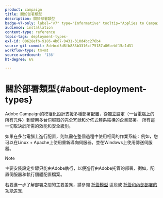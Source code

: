 ```yaml
---
product: campaign
title: 關於部署類型
description: 關於部署類型
badge-v7-only: label="v7" type="Informative" tooltip="Applies to Campaign Classic v7 only"
audience: installation
content-type: reference
topic-tags: deployment-types-
exl-id: 08628efb-9186-4b67-9431-310d4bc276b4
source-git-commit: 8debcd3d8fb883b3316cf75187a86bebf15a1d31
workflow-type: tm+mt
source-wordcount: '136'
ht-degree: 6%

---
```


# 關於部署類型{#about-deployment-types}



Adobe Campaign的模組化設計支援多種部署配置，從獨立設定（一台電腦上的所有元件）到使用多台伺服器的完全冗餘和分佈式體系結構的企業部署。 所有這一切取決於所需的效能和安全級別。

如果在多台電腦上進行配置，則無需在整個過程中使用相同的作業系統：例如，您可以在Linux + Apache上使用重新導向伺服器，並在Windows上使用傳送伺服器。

>[!NOTE]
>
>主要安裝設定步驟只能由Adobe執行，以便進行由Adobe托管的部署，例如，配置伺服器和執行個體配置檔案。
>
>若要進一步了解部署之間的主要差異，請參閱 [托管模型](../../installation/using/hosting-models.md) 區段或 [托管和內部部署的功能差異](../../installation/using/capability-matrix.md).
